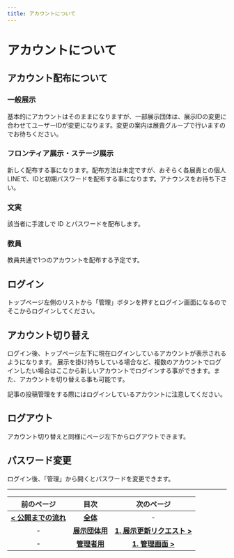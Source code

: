 ```yaml
---
title: アカウントについて
---
```


# アカウントについて

## アカウント配布について

### 一般展示

基本的にアカウントはそのままになりますが、一部展示団体は、展示IDの変更に合わせてユーザーIDが変更になります。変更の案内は展責グループで行いますのでお待ちください。

### フロンティア展示・ステージ展示

新しく配布する事になります。配布方法は未定ですが、おそらく各展責との個人LINEで、IDと初期パスワードを配布する事になります。アナウンスをお待ち下さい。

### 文実

該当者に手渡しで ID とパスワードを配布します。

### 教員

教員共通で1つのアカウントを配布する予定です。


## ログイン

トップページ左側のリストから「管理」ボタンを押すとログイン画面になるのでそこからログインしてください。

## アカウント切り替え

ログイン後、トップページ左下に現在ログインしているアカウントが表示されるようになります。
展示を掛け持ちしている場合など、複数のアカウントでログインしたい場合はここから新しいアカウントでログインする事ができます。また、アカウントを切り替える事も可能です。

記事の投稿管理をする際にはログインしているアカウントに注意してください。

## ログアウト

アカウント切り替えと同様にページ左下からログアウトできます。

## パスワード変更

ログイン後、「管理」から開くとパスワードを変更できます。

---

| 前のページ | 目次 | 次のページ |
| :-: | :-: | :-: |
| **[< 公開までの流れ ](./operation)**  | **[全体](/)** | - |
| - | **[展示団体用](/exhibition)** | **[1. 展示更新リクエスト >](/exhibition/1-post)** |
| - | **[管理者用](/admin)** | **[1. 管理画面 >](/admin/1-manage)** |
